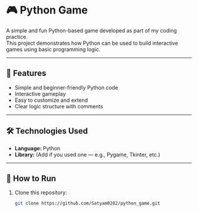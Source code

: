 # 🎮 Python Game

A simple and fun Python-based game developed as part of my coding practice.  
This project demonstrates how Python can be used to build interactive games using basic programming logic.

---

## 🧠 Features
- Simple and beginner-friendly Python code  
- Interactive gameplay  
- Easy to customize and extend  
- Clear logic structure with comments  

---

## 🛠️ Technologies Used
- **Language:** Python  
- **Library:** (Add if you used one — e.g., Pygame, Tkinter, etc.)

---

## 🚀 How to Run
1. Clone this repository:
   ```bash
   git clone https://github.com/Satyam0202/python_game.git
